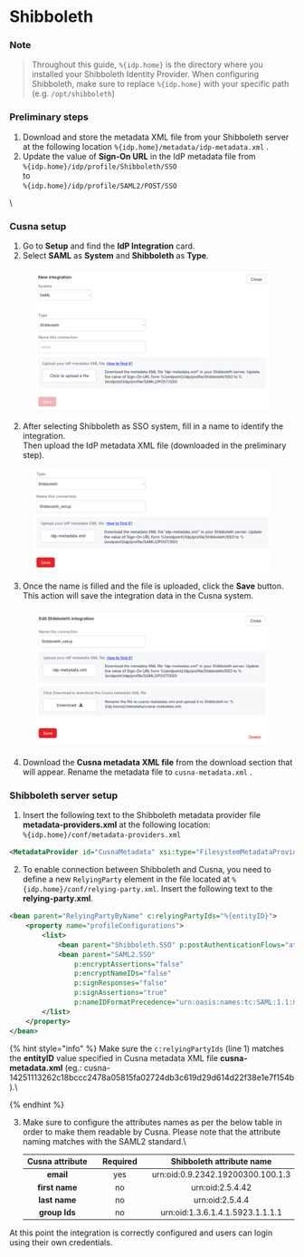 # Shibboleth

### Note

> Throughout this guide, `%{idp.home}` is the directory where you installed your Shibboleth Identity Provider. When configuring Shibboleth, make sure to replace `%{idp.home}` with your specific path (e.g. `/opt/shibboleth`)

### Preliminary steps

1. Download and store the metadata XML file from your Shibboleth server at the following location `%{idp.home}/metadata/idp-metadata.xml` .
2. Update the value of **Sign-On URL** in the IdP metadata file from\
   `%{idp.home}/idp/profile/Shibboleth/SSO` \
   to\
   `%{idp.home}/idp/profile/SAML2/POST/SSO`&#x20;

\


### Cusna setup

1. Go to **Setup** and find the **IdP Integration** card.&#x20;
2. Select **SAML** as **System** and  **Shibboleth** as **Type**.

<figure><img src="../../.gitbook/assets/Shibboleth_setup (1).png" alt="" width="563"><figcaption></figcaption></figure>

2. After selecting Shibboleth as SSO system, fill in a name to identify the integration. \
   Then upload the IdP metadata XML file (downloaded in the preliminary step).

<figure><img src="../../.gitbook/assets/Shibboleth_setup_filled.png" alt="" width="563"><figcaption></figcaption></figure>

3. Once the name is filled and the file is uploaded, click the **Save** button. This action will save the integration data in the Cusna system.

<figure><img src="../../.gitbook/assets/Shibboleth_setup_download_metadata.png" alt="" width="563"><figcaption></figcaption></figure>

4. Download the **Cusna metadata XML file** from the download section that will appear. Rename the metadata file to `cusna-metadata.xml` .

### Shibboleth server setup

1. Insert the following text to the Shibboleth metadata provider file **metadata-providers.xml** at the following location:\
   `%{idp.home}/conf/metadata-providers.xml`&#x20;

```xml
<MetadataProvider id="CusnaMetadata" xsi:type="FilesystemMetadataProvider" metadataFile="%{idp.home}/metadata/cusna-metadata.xml">
```

2. To enable connection between Shibboleth and Cusna, you need to define a new `RelyingParty` element in the file located at `%{idp.home}/conf/relying-party.xml`. Insert the following text to the **relying-party.xml**.

```xml
<bean parent="RelyingPartyByName" c:relyingPartyIds="%{entityID}">
    <property name="profileConfigurations">
        <list>
            <bean parent="Shibboleth.SSO" p:postAuthenticationFlows="attribute-release" />
            <bean parent="SAML2.SSO" 
                p:encryptAssertions="false" 
                p:encryptNameIDs="false" 
                p:signResponses="false" 
                p:signAssertions="true" 
                p:nameIDFormatPrecedence="urn:oasis:names:tc:SAML:1.1:nameid-format:emailAddress" />
        </list>
    </property>
</bean>
```

{% hint style="info" %}
Make sure the `c:relyingPartyIds` (line 1) matches the **entityID** value specified in Cusna metadata XML file **cusna-metadata.xml** (eg.: cusna-14251113262c18bccc2478a05815fa02724db3c619d29d614d22f38e1e7f154b).\

{% endhint %}

3.  Make sure to configure the attributes names as per the below table in order to make them readable by Cusna. Please note that the attribute naming matches with the SAML2 standard.\


    <table><thead><tr><th width="162" align="center">Cusna attribute</th><th width="113" align="center">Required</th><th align="center">Shibboleth attribute name</th></tr></thead><tbody><tr><td align="center"><strong>email</strong></td><td align="center">yes</td><td align="center">urn:oid:0.9.2342.19200300.100.1.3</td></tr><tr><td align="center"><strong>first name</strong></td><td align="center">no</td><td align="center">urn:oid:2.5.4.42</td></tr><tr><td align="center"><strong>last name</strong></td><td align="center">no</td><td align="center">urn:oid:2.5.4.4</td></tr><tr><td align="center"><strong>group Ids</strong></td><td align="center">no</td><td align="center">urn:oid:1.3.6.1.4.1.5923.1.1.1.1</td></tr></tbody></table>



At this point the integration is correctly configured and users can login using their own credentials.
